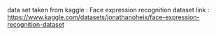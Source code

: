 data set taken from kaggle : Face expression recognition dataset
link :  https://www.kaggle.com/datasets/jonathanoheix/face-expression-recognition-dataset
